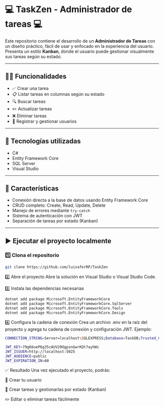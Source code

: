 # 💻 TaskZen - Administrador de tareas 💻

Este repositorio contiene el desarrollo de un **Administrador de Tareas** con un diseño práctico, fácil de usar y enfocado en la experiencia del usuario. Presenta un estilo **Kanban**, donde el usuario puede gestionar visualmente sus tareas según su estado.

---

## 👩‍💻 Funcionalidades

- ✅ Crear una tarea
- 📋 Listar tareas en columnas según su estado
- 🔍 Buscar tareas
- ✏️ Actualizar tareas
- ❌ Eliminar tareas
- 👤 Registrar y gestionar usuarios

---

## 🚀 Tecnologías utilizadas

- C#
- Entity Framework Core
- SQL Server
- Visual Studio

---

## 🧰 Características

- Conexión directa a la base de datos usando Entity Framework Core
- CRUD completo: Create, Read, Update, Delete
- Manejo de errores mediante `try-catch`
- Sistema de autenticación con JWT
- Separación de tareas por estado (Kanban)

---

## ▶️ Ejecutar el proyecto localmente

### 1️⃣ Clona el repositorio

```bash
git clone https://github.com/luisaferRP/TaskZen
``` 

2️⃣ Abre el proyecto
Abre la solución en Visual Studio o Visual Studio Code.

3️⃣ Instala las dependencias necesarias
```bash
dotnet add package Microsoft.EntityFrameworkCore
dotnet add package Microsoft.EntityFrameworkCore.SqlServer
dotnet add package Microsoft.EntityFrameworkCore.Tools
dotnet add package Microsoft.EntityFrameworkCore.Design

``` 

4️⃣ Configura la cadena de conexión
Crea un archivo .env en la raíz del proyecto y agrega tu cadena de conexión y configuración JWT. Ejemplo:

```bash
CONNECTION_STRING=Server=localhost\SQLEXPRESS;Database=TaskDB;Trusted_Connection=True;TrustServerCertificate=True;

JWT_KEY=79gK6ueP6g35cAUV20OgpsnGwrKQt7ayhWi
JWT_ISSUER=http://localhost:5025
JWT_AUDIENCE=public
JWT_EXPIRATION_IN=60
```

✅ Resultado
Una vez ejecutado el proyecto, podrás:

👤 Crear tu usuario

📝 Crear tareas y gestionarlas por estado (Kanban)

✏️ Editar o eliminar tareas fácilmente
